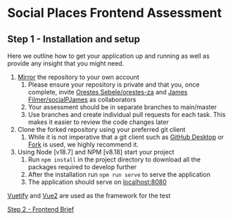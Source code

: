 # Social Places Frontend Assessment
## Step 1 - Installation and setup
Here we outline how to get your application up and running as well as provide any insight that you might need.

1. [Mirror](https://docs.github.com/en/repositories/creating-and-managing-repositories/duplicating-a-repository) the repository to your own account
   1. Please ensure your repository is private and that you, once complete, invite [Orestes Sebele/orestes-za](orestes@socialplaces.io) and [James Filmer/socialPJames](james@socialplaces.io) as collaborators 
   2. Your assessment should be in separate branches to main/master
   3. Use branches and create individual pull requests for each task. This makes it easier to review the code changes later
2. Clone the forked repository using your preferred git client
   1. While it is not imperative that a git client such as [GitHub Desktop](https://desktop.github.com) or [Fork](https://git-fork.com/) is used, 
we highly recommend it.
3. Using Node [v18.7] and NPM [v8.18] start your project
   1. Run `npm install` in the project directory to download all the packages required to develop further
   2. After the installation run `npm run serve` to serve the application
   3. The application should serve on [localhost:8080](http://localhost:8080)

[Vuetify](https://vuetifyjs.com/en/) and [Vue2](https://v2.vuejs.org/v2/guide/) are used as the framework for the test

[Step 2 - Frontend Brief](./Step%202%20-%20Frontend%20Brief.md)
